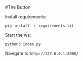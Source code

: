 #The Button

Install requirements:

`pip install -r requirements.txt`

Start the ws:

`python3 index.py`

Navigate to `http://127.0.0.1:8000/`
